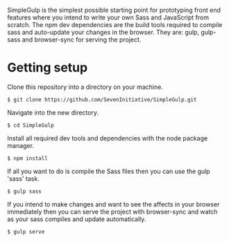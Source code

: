SimpleGulp is the simplest possible starting point for prototyping front end features where you intend to write your own Sass and JavaScript from scratch. The npm dev dependencies are the build tools required to compile sass and auto-update your changes in the browser. They are: gulp, gulp-sass and browser-sync for serving the project.

# Getting setup

Clone this repository into a directory on your machine.

```
$ git clone https://github.com/SevenInitiative/SimpleGulp.git
```

Navigate into the new directory.

```
$ cd SimpleGulp
```

Install all required dev tools and dependencies with the node package manager.

```
$ npm install
```

If all you want to do is compile the Sass files then you can use the gulp 'sass' task.

```
$ gulp sass
```

If you intend to make changes and want to see the affects in your browser immediately then you can serve the project with browser-sync and watch as your sass compiles and update automatically.

```
$ gulp serve
```

